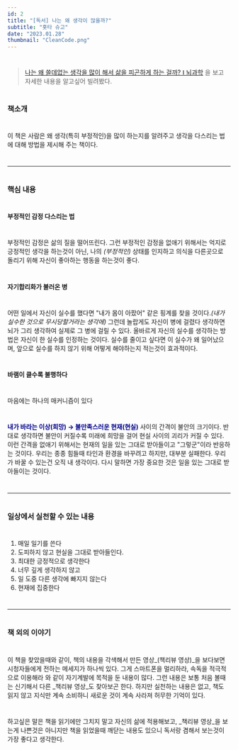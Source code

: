 ```yaml
---
id: 2
title: "[독서] 나는 왜 생각이 많을까?"
subtitle: "홋타 슈고"
date: "2023.01.28"
thumbnail: "CleanCode.png"
---
```

#
> [나는 왜 쓸데없는 생각을 많이 해서 삶을 피곤하게 하는 걸까? ⵏ 뇌과학](https://www.youtube.com/watch?v=hJ7w2FqPfBI) 을 보고 자세한 내용을 알고싶어 빌려봤다.
#
### 책소개
#
이 책은 사람은 왜 생각(특히 부정적인)을 많이 하는지를 알려주고 생각을 다스리는 법에 대해 방법을 제시해 주는 책이다. 
#
___
#
### 핵심 내용
#
**부정적인 감정 다스리는 법**
#
부정적인 감정은 삶의 질을 떨어뜨린다. 그런 부정적인 감정을 없애기 위해서는 억지로 긍정적인 생각을 하는것이 아닌, 나의 _(부정적인)_ 상태를 인지하고 의식을 다른곳으로 돌리기 위해 자신이 좋아하는 행동을 하는것이 좋다.
#
**자기합리화가 불러온 병**
#
어떤 일에서 자신이 실수를 했다면 "내가 몸이 아팠어" 같은 핑계를  찾을 것이다._(내가 실수한 것으로 무시당할거라는 생각에)_  그런데 놀랍게도 자신이 병에 걸렸다 생각하면 뇌가 그리 생각하여 실제로 그 병에 걸릴 수 있다. 올바르게 자신의 실수를 생각하는 방법은 자신이 한 실수를 인정하는 것이다. 실수를 줄이고 싶다면 이 실수가 왜 일어났으며, 앞으로 실수를 하지 않기 위해 어떻게 해야하는지 적는것이 효과적이다.
#
**바램이 클수록 불행하다**
#
마음에는 하나의 매커니즘이 있다
#
**<span style="color:darkblue">내가 바라는 이상(희망) → 불만족스러운 현재(현실)</span>** 사이의 간격이 불안의 크기이다. 반대로 생각하면 불안이 커질수록 미래에 희망을 걸어 현실 사이의 괴리가 커질 수 있다. 이런 간격을 없애기 위해서는 현재의 일을 있는 그대로 받아들이고 "그렇군"이라 반응하는 것이다. 우리는 종종 힘들때 타인과 환경을 바꾸려고 하지만, 대부분 실패한다. 우리가 바꿀 수 있는건 오직 내 생각이다. 다시 말하면 가장 중요한 것은 일을 있는 그대로 받아들이는 것이다. 
#
___
#
### 일상에서 실천할 수 있는 내용
#
1. 매일 일기를 쓴다
2. 도피하지 않고 현실을 그대로 받아들인다.
3. 최대한 긍정적으로 생각한다
4. 너무 깊게 생각하지 않고
5. 일 도중 다른 생각에 빠지지 않는다
6. 현재에 집중한다
#
___
#
### 책 외의 이야기
#
이 책을 찾았을때와 같이, 책의 내용을 각색해서 만든 영상_(책리뷰 영상)_을 보다보면 시청자들에게 전하는 메세지가 하나씩 있다. 그게 스마트폰을 멀리하라, 속독을 적극적으로 이용해라 와 같이 자기계발에 목적을 둔 내용이 많다. 그런 내용은 보통 처음 볼때는 신기해서 다른 _책리뷰 영상_도 찾아보곤 한다. 하지만 실천하는 내용은 없고, 책도 읽지 않고 지식만 계속 소비하니 새로운 것이 계속 사라져 허무한 기억이 있다.
#
하고싶은 말은 책을 읽기에만 그치지 말고 자신의 삶에 적용해보고, _책리뷰 영상_을 보는게 나쁜것은 아니지만 책을 읽었을때 깨닫는 내용도 있으니 독서랑 겸해서 보는것이 가장 좋다고 생각한다.
#




